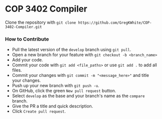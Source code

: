 # COP 3402 Compiler
Clone the repository with `git clone https://github.com/GregKWhite/COP-3402-Compiler.git`

### How to Contribute
* Pull the latest version of the `develop` branch using `git pull`.
* Open a new branch for your feature with `git checkout -b <branch_name>`
* Add your code.
* Commit your code with `git add <file_paths>` or use `git add .` to add all
files.
* Commit your changes with `git commit -m "<message_here>"` and title your changes.
* Push up your new branch with `git push -u`.
* On GitHub, click the green `New pull request` button.
* Select `develop` as the base and your branch's name as the `compare` branch.
* Give the PR a title and quick description.
* Click `Create pull request`.
